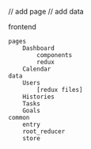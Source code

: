 // add page
// add data


frontend

    pages
        Dashboard
            components
            redux
        Calendar
    data
        Users
            [redux files]
        Histories
        Tasks
        Goals
    common
        entry
        root_reducer
        store